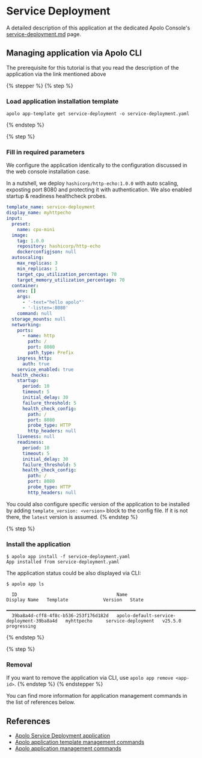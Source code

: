 # Service Deployment

A detailed description of this application at the dedicated Apolo Console's [service-deployment.md](../../../apolo-console/apps/available-apps/service-deployment.md "mention") page.

## Managing application via Apolo CLI

The prerequisite for this tutorial is that you read the description of the application via the link mentioned above

{% stepper %}
{% step %}
### Load application installation template

```
apolo app-template get service-deployment -o service-deployment.yaml
```
{% endstep %}

{% step %}
### **Fill in required parameters**

We configure the application identically to the configuration discussed in the web console installation case.

In a nutshell, we deploy `hashicorp/http-echo:1.0.0` with auto scaling, exposting port 8080 and protecting it with authentication. We also enabled startup & readiness healthcheck probes.&#x20;

```yaml
template_name: service-deployment
display_name: myhttpecho
input:
  preset:
    name: cpu-mini
  image:
    tag: 1.0.0
    repository: hashicorp/http-echo
    dockerconfigjson: null
  autoscaling:
    max_replicas: 3
    min_replicas: 1
    target_cpu_utilization_percentage: 70
    target_memory_utilization_percentage: 70
  container:
    env: []
    args:
      - '-text="hello apolo"'
      - '-listen=:8080'
    command: null
  storage_mounts: null
  networking:
    ports:
      - name: http
        path: /
        port: 8080
        path_type: Prefix
    ingress_http:
      auth: true
    service_enabled: true
  health_checks:
    startup:
      period: 10
      timeout: 5
      initial_delay: 30
      failure_threshold: 5
      health_check_config:
        path: /
        port: 8080
        probe_type: HTTP
        http_headers: null
    liveness: null
    readiness:
      period: 10
      timeout: 5
      initial_delay: 30
      failure_threshold: 5
      health_check_config:
        path: /
        port: 8080
        probe_type: HTTP
        http_headers: null
```

You could also configure specific version of the application to be installed by adding `template_version: <version>` block to the config file. If it is not there, the `latest` version is assumed.
{% endstep %}

{% step %}
### Install the application

```
$ apolo app install -f service-deployment.yaml 
App installed from service-deployment.yaml
```

The application status could be also displayed via CLI:

```
$ apolo app ls                                                    
                                                                                                                                                
  ID                                     Name                                        Display Name   Template             Version   State        
 ━━━━━━━━━━━━━━━━━━━━━━━━━━━━━━━━━━━━━━━━━━━━━━━━━━━━━━━━━━━━━━━━━━━━━━━━━━━━━━━━━━━━━━━━━━━━━━━━━━━━━━━━━━━━━━━━━━━━━━━━━━━━━━━━━━━━━━━━━━━━━━ 
  39ba8a4d-cff8-4f8c-b536-253f176d182d   apolo-default-service-deployment-39ba8a4d   myhttpecho     service-deployment   v25.5.0   progressing  

```
{% endstep %}

{% step %}
### Removal

If you want to remove the application via CLI, use `apolo app remove <app-id>`.
{% endstep %}
{% endstepper %}

You can find more information for application management commands in the list of references below.

## References

* [Apolo Service Deployment application](../../../apolo-console/apps/available-apps/service-deployment.md)
* [Apolo application template management commands](https://app.gitbook.com/s/-MOkWy7dB5MDbkSII8iF/commands/app-template)
* [Apolo application management commands](https://app.gitbook.com/s/-MOkWy7dB5MDbkSII8iF/commands/app)
